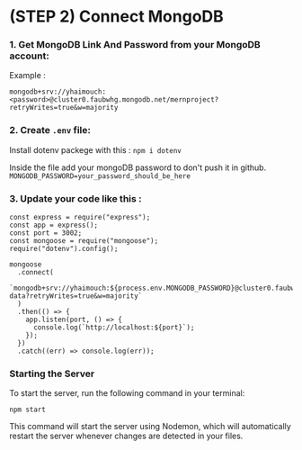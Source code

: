 # (STEP 2) Connect MongoDB

### 1. Get MongoDB Link And Password from your MongoDB account:
Example :

```mongodb+srv://yhaimouch:<password>@cluster0.faubwhg.mongodb.net/mernproject?retryWrites=true&w=majority```

### 2. Create ```.env``` file:

Install dotenv packege with this : 
```npm i dotenv```

Inside the file add your mongoDB password to don't push it in github.
```MONGODB_PASSWORD=your_password_should_be_here```

### 3. Update your code like this :

```
const express = require("express");
const app = express();
const port = 3002;
const mongoose = require("mongoose");
require("dotenv").config();

mongoose
  .connect(
    `mongodb+srv://yhaimouch:${process.env.MONGODB_PASSWORD}@cluster0.faubwhg.mongodb.net/all-data?retryWrites=true&w=majority`
  )
  .then(() => {
    app.listen(port, () => {
      console.log(`http://localhost:${port}`);
    });
  })
  .catch((err) => console.log(err));
```

### Starting the Server

To start the server, run the following command in your terminal:

```npm start```

This command will start the server using Nodemon, which will automatically restart the server whenever changes are detected in your files.
